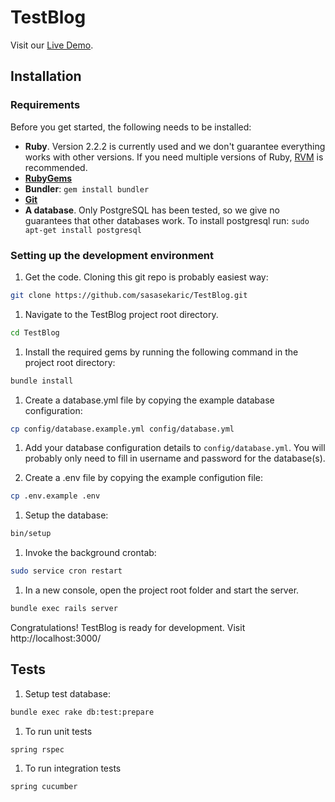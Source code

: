 # TestBlog

Visit our [Live Demo](https://poviotestblog.herokuapp.com/).

## Installation

### Requirements

Before you get started, the following needs to be installed:
  * **Ruby**. Version 2.2.2 is currently used and we don't guarantee everything works with other versions. If you need multiple versions of Ruby, [RVM](https://rvm.io//) is recommended.
  * [**RubyGems**](http://rubygems.org/)
  * **Bundler**: `gem install bundler`
  * [**Git**](http://help.github.com/git-installation-redirect)
  * **A database**. Only PostgreSQL has been tested, so we give no guarantees that other databases work. To install postgresql run: `sudo apt-get install postgresql`

### Setting up the development environment

1. Get the code. Cloning this git repo is probably easiest way:

  ```bash
  git clone https://github.com/sasasekaric/TestBlog.git
  ```

1. Navigate to the TestBlog project root directory.

  ```bash
  cd TestBlog
  ```

1. Install the required gems by running the following command in the project root directory:

  ```bash
  bundle install
  ```

1. Create a database.yml file by copying the example database configuration:

  ```bash
  cp config/database.example.yml config/database.yml
  ```

1. Add your database configuration details to `config/database.yml`. You will probably only need to fill in username and password for the database(s).

1. Create a .env file by copying the example configution file:

  ```bash
  cp .env.example .env
  ```

1. Setup the database:

  ```bash
  bin/setup
  ```

1. Invoke the background crontab:

  ```bash
  sudo service cron restart
  ```

1. In a new console, open the project root folder and start the server.

  ```bash
  bundle exec rails server
  ```

Congratulations! TestBlog is ready for development. Visit http://localhost:3000/


## Tests

1. Setup test database:

  ```bash
  bundle exec rake db:test:prepare
  ```

1. To run unit tests

  ```bash
  spring rspec
  ```

1. To run integration tests

  ```bash
  spring cucumber
  ```
